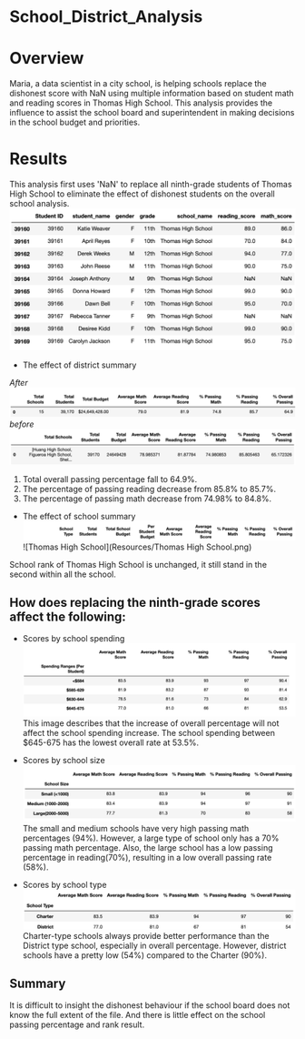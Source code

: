 # School_District_Analysis
# Overview 
Maria, a data scientist in a city school, is helping schools replace the dishonest score with NaN using multiple information based on student math and reading scores in  Thomas High School. This analysis provides the influence to assist the school board and superintendent in making decisions in the school budget and priorities.

# Results
This analysis first uses 'NaN' to replace all ninth-grade students of Thomas High School to eliminate the effect of dishonest students on the overall school analysis.
![Nan](Resources/Nan.png)

* The effect of district summary 

_After_
![district_summary](Resources/district_summary.png)
_before_
![district_before](Resources/district_before.png)

1. Total overall passing percentage fall to 64.9%.
2. The percentage of passing reading decrease from 85.8% to 85.7%.
3. The percentage of passing math decrease from 74.98% to 84.8%.


* The effect of school summary 
 ![Header](Resources/Header.png)
 ![Thomas High School](Resources/Thomas High School.png)
 
School rank of Thomas High School is unchanged, it still stand in the second within all the school. 


## How does replacing the ninth-grade scores affect the following:
* Scores by school spending
![spending](Resources/spending.png)
This image describes that the increase of overall percentage will not affect the school spending increase. The school spending between $645-675 has the lowest overall rate at 53.5%.

* Scores by school size
![sizee](Resources/sizee.png)
The small and medium schools have very high passing math percentages (94%). However, a large type of school only has a 70% passing math percentage. Also, the large school has a low passing percentage in reading(70%), resulting in a low overall passing rate (58%). 

* Scores by school type
![size](Resources/size.png)
Charter-type schools always provide better performance than the District type school, especially in overall percentage. However, district schools have a pretty low (54%) compared to the Charter (90%).

## Summary
It is difficult to insight the dishonest behaviour if the school board does not know the full extent of the file. And there is little effect on the school passing percentage and rank result. 
